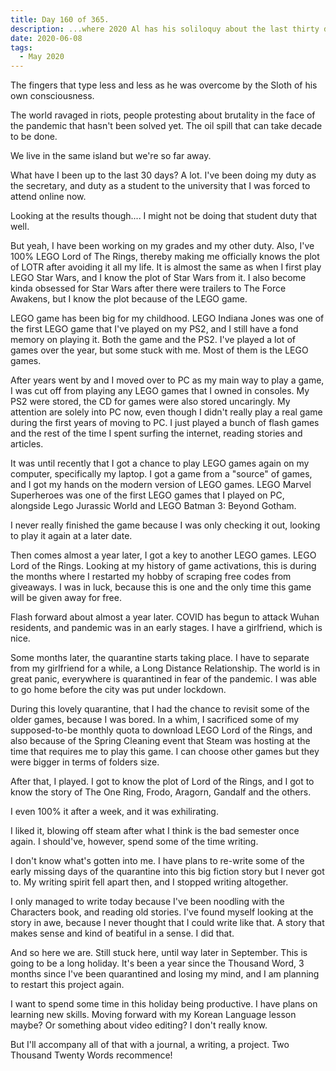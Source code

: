 ```yaml
---
title: Day 160 of 365.
description: ...where 2020 Al has his soliloquy about the last thirty days that he was gone, including class duty, LEGO games, and tried to recommence the project.
date: 2020-06-08
tags:
  - May 2020
---
```


The fingers that type less and less as he was overcome by the Sloth of his own consciousness.

The world ravaged in riots, people protesting about brutality in the face of the pandemic that hasn't been solved yet. The oil spill that can take decade to be done.

We live in the same island but we're so far away.

What have I been up to the last 30 days? A lot. I've been doing my duty as the secretary, and duty as a student to the university that I was forced to attend online now. 

Looking at the results though.... I might not be doing that student duty that well.

But yeah, I have been working on my grades and my other duty. Also, I've 100% LEGO Lord of The Rings, thereby making me officially knows the plot of LOTR after avoiding it all my life. It is almost the same as when I first play LEGO Star Wars, and I know the plot of Star Wars from it. I also become kinda obsessed for Star Wars after there were trailers to The Force Awakens, but I know the plot because of the LEGO game.

LEGO game has been big for my childhood. LEGO Indiana Jones was one of the first LEGO game that I've played on my PS2, and I still have a fond memory on playing it. Both the game and the PS2. I've played a lot of games over the year, but some stuck with me. Most of them is the LEGO games.

After years went by and I moved over to PC as my main way to play a game, I was cut off from playing any LEGO games that I owned in consoles. My PS2 were stored, the CD for games were also stored uncaringly. My attention are solely into PC now, even though I didn't really play a real game during the first years of moving to PC. I just played a bunch of flash games and the rest of the time I spent surfing the internet, reading stories and articles.

It was until recently that I got a chance to play LEGO games again on my computer, specifically my laptop. I got a game from a "source" of games, and I got my hands on the modern version of LEGO games. LEGO Marvel Superheroes was one of the first LEGO games that I played on PC, alongside Lego Jurassic World and LEGO Batman 3: Beyond Gotham.

I never really finished the game because I was only checking it out, looking to play it again at a later date. 

Then comes almost a year later, I got a key to another LEGO games. LEGO Lord of the Rings. Looking at my history of game activations, this is during the months where I restarted my hobby of scraping free codes from giveaways. I was in luck, because this is one and the only time this game will be given away for free.

Flash forward about almost a year later. COVID has begun to attack Wuhan residents, and pandemic was in an early stages. I have a girlfriend, which is nice.

Some months later, the quarantine starts taking place. I have to separate from my girlfriend for a while, a Long Distance Relationship. The world is in great panic, everywhere is quarantined in fear of the pandemic. I was able to go home before the city was put under lockdown.

During this lovely quarantine, that I had the chance to revisit some of the older games, because I was bored. In a whim, I sacrificed some of my supposed-to-be monthly quota to download LEGO Lord of the Rings, and also because of the Spring Cleaning event that Steam was hosting at the time that requires me to play this game. I can choose other games but they were bigger in terms of folders size.

After that, I played. I got to know the plot of Lord of the Rings, and I got to know the story of The One Ring, Frodo, Aragorn, Gandalf and the others.

I even 100% it after a week, and it was exhilirating.

I liked it, blowing off steam after what I think is the bad semester once again. I should've, however, spend some of the time writing.

I don't know what's gotten into me. I have plans to re-write some of the early missing days of the quarantine into this big fiction story but I never got to. My writing spirit fell apart then, and I stopped writing altogether.

I only managed to write today because I've been noodling with the Characters book, and reading old stories. I've found myself looking at the story in awe, because I never thought that I could write like that. A story that makes sense and kind of beatiful in a sense. I did that.

And so here we are. Still stuck here, until way later in September. This is going to be a long holiday. It's been a year since the Thousand Word, 3 months since I've been quarantined and losing my mind, and I am planning to restart this project again. 

I want to spend some time in this holiday being productive. I have plans on learning new skills. Moving forward with my Korean Language lesson maybe? Or something about video editing? I don't really know.

But I'll accompany all of that with a journal, a writing, a project. Two Thousand Twenty Words recommence!

